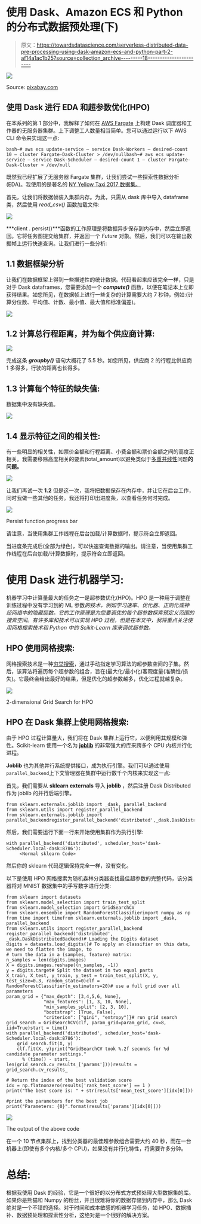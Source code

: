 # 使用 Dask、Amazon ECS 和 Python 的分布式数据预处理(下)

> 原文：<https://towardsdatascience.com/serverless-distributed-data-pre-processing-using-dask-amazon-ecs-and-python-part-2-af14a1ac1b25?source=collection_archive---------18----------------------->

![](img/fff9df5c87e22d46bf217058d9681962.png)

Source: [pixabay.com](https://pixabay.com/en/organ-pipes-church-music-cathedral-1550156/)

## 使用 Dask 进行 EDA 和超参数优化(HPO)

在本系列的第 1 部分中，我解释了如何在 [AWS Fargate](https://aws.amazon.com/fargate/) 上构建 Dask 调度器和工作器的无服务器集群。上下调整工人数量相当简单。您可以通过运行以下 AWS CLI 命令来实现这一点:

```
bash~# aws ecs update-service — service Dask-Workers — desired-count 10 — cluster Fargate-Dask-Cluster > /dev/nullbash~# aws ecs update-service — service Dask-Scheduler — desired-count 1 — cluster Fargate-Dask-Cluster > /dev/null
```

既然我已经扩展了无服务器 Fargate 集群，让我们尝试一些探索性数据分析(EDA)。我使用的是著名的 [NY Yellow Taxi 2017 数据集。](http://www.nyc.gov/html/tlc/html/about/trip_record_data.shtml)

首先，让我们将数据帧装入集群内存。为此，只需从 dask 库中导入 dataframe 类，然后使用 *read_csv()* 函数加载文件:

![](img/0ab2737ba45bc4e3d667a8946af3c36b.png)

***client . persist()***函数的工作原理是将数据异步保存到内存中，然后立即返回。它将任务图提交给集群，并返回一个 *Future* 对象。然后，我们可以在输出数据帧上运行快速查询。让我们进行一些分析:

## 1.1 数据框架分析

让我们在数据框架上得到一些描述性的统计数据。代码看起来应该完全一样，只是对于 Dask dataframes，您需要添加一个 ***compute()*** 函数，以便在笔记本上立即获得结果。如您所见，在数据帧上进行一些复杂的计算需要大约 7 秒钟，例如:(计算分位数、平均值、计数、最小值、最大值和标准偏差)。

![](img/9020eb71c5cce890cbc684f355f5549f.png)

## 1.2 计算总行程距离，并为每个供应商计算:

![](img/044a0684efac4e6d7974bdf2b6ed3190.png)

完成这条 ***groupby()*** 语句大概花了 5.5 秒。如您所见，供应商 2 的行程比供应商 1 多得多，行驶的距离也长得多。

## 1.3 计算每个特征的缺失值:

数据集中没有缺失值。

![](img/ffec83f9241b2ac72748a1ab93d8e510.png)

## 1.4 显示特征之间的相关性:

有一些明显的相关性，如票价金额和行程距离、小费金额和票价金额之间的高度正相关。我需要移除高度相关的要素(total_amount)以避免类似于[多重共线性](https://en.wikipedia.org/wiki/Multicollinearity)问题**的问题。**

![](img/c481620b95efc4bf6c26ce11412b25a0.png)

让我们再试一次 **1.2** 但是这一次，我将把数据保存在内存中，并让它在后台工作，同时我做一些其他的任务。我还将打印出进度条，以查看任务何时完成。

![](img/e9767a394d6e56c83c934c418c7af680.png)

Persist function progress bar

请注意，当使用集群工作线程在后台加载/计算数据时，提示符会立即返回。

当进度条完成后(全部为绿色)，可以快速查询数据的输出。请注意，当使用集群工作线程在后台加载/计算数据时，提示符会立即返回。

# 使用 Dask 进行机器学习:

机器学习中计算量最大的任务之一是超参数优化(HPO)。HPO 是一种用于调整在训练过程中没有学习到的 ML 参数*的技术，例如学习速率、优化器、正则化或神经网络中的隐藏层数。它的工作原理是为您要调优的每个超参数探索预定义范围的搜索空间。有许多库和技术可以实现 HPO 过程，但是在本文中，我将重点关注使用网格搜索技术和 Python 中的 Scikit-Learn 库来调优超参数。*

## HPO 使用网格搜索:

网格搜索技术是一种[穷举搜索](https://en.wikipedia.org/wiki/Brute-force_search)，通过手动指定学习算法的超参数空间的子集。然后，该算法将遍历每个超参数的组合，旨在(最大化/最小化)客观度量(准确性/损失)。它最终会给出最好的结果，但是优化的超参数越多，优化过程就越复杂。

![](img/083c8bf98b27d8f036e63e7ca043424c.png)

2-dimensional Grid Search for HPO

## HPO 在 Dask 集群上使用网格搜索:

由于 HPO 过程计算量大，我们将在 Dask 集群上运行它，以便利用其规模和弹性。Scikit-learn 使用一个名为 [**joblib**](https://github.com/joblib/joblib) 的非常强大的库来跨多个 CPU 内核并行化进程。

**Joblib** 也为其他并行系统提供接口，成为执行引擎。我们可以通过使用`parallel_backend`上下文管理器在集群中运行数千个内核来实现这一点:

首先，我们需要从 **sklearn externals** 导入 **joblib** ，然后注册 Dask Distributed 作为 joblib 的并行后端引擎。

```
from sklearn.externals.joblib import _dask, parallel_backend
from sklearn.utils import register_parallel_backend
from sklearn.externals.joblib import parallel_backendregister_parallel_backend('distributed',_dask.DaskDistributedBackend)
```

然后，我们需要运行下面一行来开始使用集群作为执行引擎:

```
with parallel_backend('distributed', scheduler_host='dask-Scheduler.local-dask:8786'):
     <Normal sklearn Code>
```

然后你的 sklearn 代码逻辑保持完全一样，没有变化。

以下是使用 HPO 网格搜索为随机森林分类器查找最佳超参数的完整代码，该分类器将对 MNIST 数据集中的手写数字进行分类:

```
from sklearn import datasets
from sklearn.model_selection import train_test_split
from sklearn.model_selection import GridSearchCV
from sklearn.ensemble import RandomForestClassifierimport numpy as np
from time import timefrom sklearn.externals.joblib import _dask, parallel_backend
from sklearn.utils import register_parallel_backend
register_parallel_backend('distributed', _dask.DaskDistributedBackend)# Loading the Digits dataset
digits = datasets.load_digits()# To apply an classifier on this data, we need to flatten the image, to
# turn the data in a (samples, feature) matrix:
n_samples = len(digits.images)
X = digits.images.reshape((n_samples, -1))
y = digits.target# Split the dataset in two equal parts
X_train, X_test, y_train, y_test = train_test_split(X, y, test_size=0.3, random_state=0)clf = RandomForestClassifier(n_estimators=20)# use a full grid over all parameters
param_grid = {"max_depth": [3,4,5,6, None],
              "max_features": [1, 3, 10, None],
              "min_samples_split": [2, 3, 10],
              "bootstrap": [True, False],
              "criterion": ["gini", "entropy"]}# run grid search
grid_search = GridSearchCV(clf, param_grid=param_grid, cv=8, iid=True)start = time()
with parallel_backend('distributed', scheduler_host='dask-Scheduler.local-dask:8786'):
    grid_search.fit(X, y)
    clf.fit(X, y)print("GridSearchCV took %.2f seconds for %d candidate parameter settings."
      % (time() - start, len(grid_search.cv_results_['params'])))results = grid_search.cv_results_

# Return the index of the best validation score
idx = np.flatnonzero(results['rank_test_score'] == 1 )
print("The best score is: " + str(results['mean_test_score'][idx[0]]))

#print the parameters for the best job      
print("Parameters: {0}".format(results['params'][idx[0]]))
```

![](img/5effce69d3d93d10f57c0ad0c31f61b8.png)

The output of the above code

在一个 10 节点集群上，找到分类器的最佳超参数组合需要大约 40 秒，而在一台机器上(即使有多个内核/多个 CPU)，如果没有并行化特性，将需要许多分钟。

# 总结:

根据我使用 Dask 的经验，它是一个很好的以分布式方式预处理大型数据集的库。如果你是熊猫和 Numpy 的粉丝，并且很难将你的数据存储到内存中，那么 Dask 绝对是一个不错的选择。对于时间和成本敏感的机器学习任务，如 HPO、数据插补、数据预处理和探索性分析，这绝对是一个很好的解决方案。